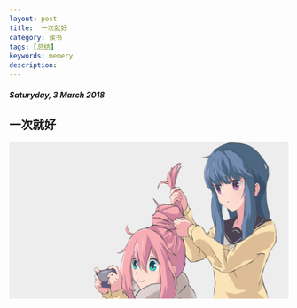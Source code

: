 ```yaml
---
layout: post
title:  一次就好
category: 读书
tags: [总结]
keywords: memery
description:
---
```


##### Saturyday, 3 March 2018

##  一次就好

![nice](/../../assets/img/book/2018/image_4.jpg)
